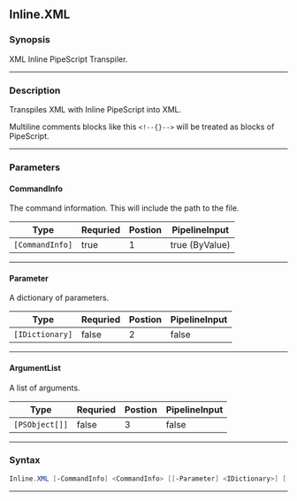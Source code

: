 
Inline.XML
----------
### Synopsis
XML Inline PipeScript Transpiler.

---
### Description

Transpiles XML with Inline PipeScript into XML.

Multiline comments blocks like this ```<!--{}-->``` will be treated as blocks of PipeScript.

---
### Parameters
#### **CommandInfo**

The command information.  This will include the path to the file.



|Type               |Requried|Postion|PipelineInput |
|-------------------|--------|-------|--------------|
|```[CommandInfo]```|true    |1      |true (ByValue)|
---
#### **Parameter**

A dictionary of parameters.



|Type               |Requried|Postion|PipelineInput|
|-------------------|--------|-------|-------------|
|```[IDictionary]```|false   |2      |false        |
---
#### **ArgumentList**

A list of arguments.



|Type              |Requried|Postion|PipelineInput|
|------------------|--------|-------|-------------|
|```[PSObject[]]```|false   |3      |false        |
---
### Syntax
```PowerShell
Inline.XML [-CommandInfo] <CommandInfo> [[-Parameter] <IDictionary>] [[-ArgumentList] <PSObject[]>] [<CommonParameters>]
```
---


